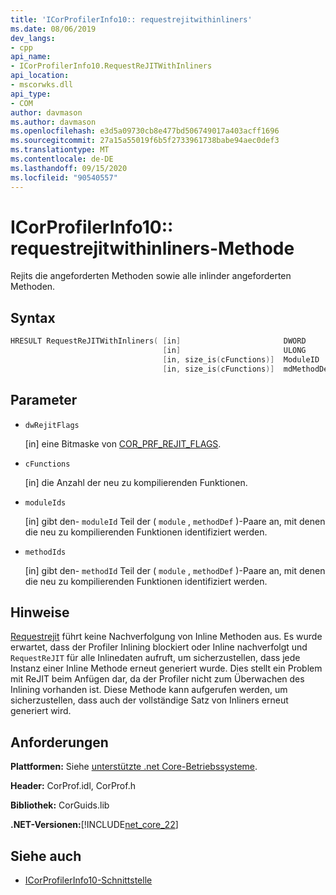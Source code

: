 ```yaml
---
title: 'ICorProfilerInfo10:: requestrejitwithinliners'
ms.date: 08/06/2019
dev_langs:
- cpp
api_name:
- ICorProfilerInfo10.RequestReJITWithInliners
api_location:
- mscorwks.dll
api_type:
- COM
author: davmason
ms.author: davmason
ms.openlocfilehash: e3d5a09730cb8e477bd506749017a403acff1696
ms.sourcegitcommit: 27a15a55019f6b5f2733961738babe94aec0def3
ms.translationtype: MT
ms.contentlocale: de-DE
ms.lasthandoff: 09/15/2020
ms.locfileid: "90540557"
---
```

# <a name="icorprofilerinfo10requestrejitwithinliners-method"></a>ICorProfilerInfo10:: requestrejitwithinliners-Methode

Rejits die angeforderten Methoden sowie alle inlinder angeforderten Methoden.

## <a name="syntax"></a>Syntax

```cpp
HRESULT RequestReJITWithInliners( [in]                       DWORD       dwRejitFlags,
                                  [in]                       ULONG       cFunctions,
                                  [in, size_is(cFunctions)]  ModuleID    moduleIds[],
                                  [in, size_is(cFunctions)]  mdMethodDef methodIds[]);
```

## <a name="parameters"></a>Parameter

- `dwRejitFlags`

  \[in] eine Bitmaske von [COR_PRF_REJIT_FLAGS](cor-prf-rejit-flags-enumeration.md).

- `cFunctions`

  \[in] die Anzahl der neu zu kompilierenden Funktionen.

- `moduleIds`

  \[in] gibt den- `moduleId` Teil der ( `module` , `methodDef` )-Paare an, mit denen die neu zu kompilierenden Funktionen identifiziert werden.

- `methodIds`

  \[in] gibt den- `methodId` Teil der ( `module` , `methodDef` )-Paare an, mit denen die neu zu kompilierenden Funktionen identifiziert werden.

## <a name="remarks"></a>Hinweise

[Requestrejit](icorprofilerinfo4-requestrejit-method.md) führt keine Nachverfolgung von Inline Methoden aus. Es wurde erwartet, dass der Profiler Inlining blockiert oder Inline nachverfolgt und `RequestReJIT` für alle Inlinedaten aufruft, um sicherzustellen, dass jede Instanz einer Inline Methode erneut generiert wurde. Dies stellt ein Problem mit ReJIT beim Anfügen dar, da der Profiler nicht zum Überwachen des Inlining vorhanden ist. Diese Methode kann aufgerufen werden, um sicherzustellen, dass auch der vollständige Satz von Inliners erneut generiert wird.

## <a name="requirements"></a>Anforderungen

**Plattformen:** Siehe [unterstützte .net Core-Betriebssysteme](../../../core/install/windows.md?pivots=os-windows).

**Header:** CorProf.idl, CorProf.h

**Bibliothek:** CorGuids.lib

**.NET-Versionen:**[!INCLUDE[net_core_22](../../../../includes/net-core-30-md.md)]

## <a name="see-also"></a>Siehe auch

- [ICorProfilerInfo10-Schnittstelle](icorprofilerinfo10-interface.md)
